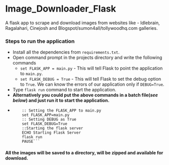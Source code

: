 # Image_Downloader_Flask

A flask app to scrape and download images from websites like - Idlebrain, Ragalahari, Cinejosh and Blogspot/sumon4all/tollywoodhq.com galleries.

### Steps to run the application
  - Install all the dependencies from ```requirements.txt```.
  - Open command prompt in the projects directory and write the following commands
    - ```set FLASK_APP = main.py``` - This will tell Flask to point the application to ```main.py```.
    - ```set FLASK_DEBUG = True``` - This will tell Flask to set the debug option to ```True```. We can know the errors of our application only if ```DEBUG=True```.
  - Type ```flask run``` command to start the application.
  - **Alternatively you could put the above commands in a batch file(_see below_) and just run it to start the application.**
  - ```ECHO OFF
        :: Setting the FLASK_APP to main.py
        set FLASK_APP=main.py
        :: Setting DEBUG as True
        set FLASK_DEBUG=True
        ::Starting the flask server
        ECHO Starting Flask Server
        flask run
        PAUSE```

#### All the images will be saved to a directory, will be zipped and available for download.

